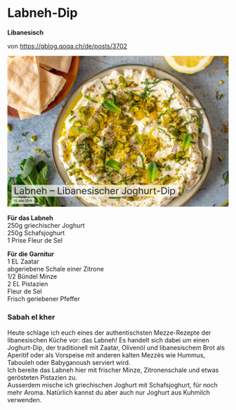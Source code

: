 # Labneh-Dip

**Libanesisch** 

von https://qblog.qoqa.ch/de/posts/3702

![](../_bilder/2021-12-29-19-41-44-image.png)

**Für das Labneh**  
250g griechischer Joghurt  
250g Schafsjoghurt  
1 Prise Fleur de Sel  

**Für die Garnitur**  
1 EL Zaatar  
abgeriebene Schale einer Zitrone  
1/2 Bündel Minze  
2 EL Pistazien  
Fleur de Sel  
Frisch geriebener Pfeffer

### Sabah el kher

Heute schlage ich euch eines der authentischsten
 Mezze-Rezepte der libanesischen Küche vor: das Labneh! Es handelt sich 
dabei um einen Joghurt-Dip, der traditionell mit Zaatar, Olivenöl und 
libanesischem Brot als Aperitif oder als Vorspeise mit anderen kalten 
Mezzès wie Hummus, Tabouleh oder Babyganoush serviert wird.  
Ich bereite das Labneh hier mit frischer Minze, Zitronenschale und etwas gerösteten Pistazien zu.  
Ausserdem mische ich griechischen Joghurt mit Schafsjoghurt, für noch 
mehr Aroma. Natürlich kannst du aber auch nur Joghurt aus Kuhmilch 
verwenden.
